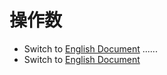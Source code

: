 # 操作数
- Switch to [English Document](https://github.com/BeardedManZhao/algorithmStar/blob/main/KnowledgeDocument/Operands.md)
......
- Switch to [English Document](https://github.com/BeardedManZhao/algorithmStar/blob/main/KnowledgeDocument/Operands.md)
